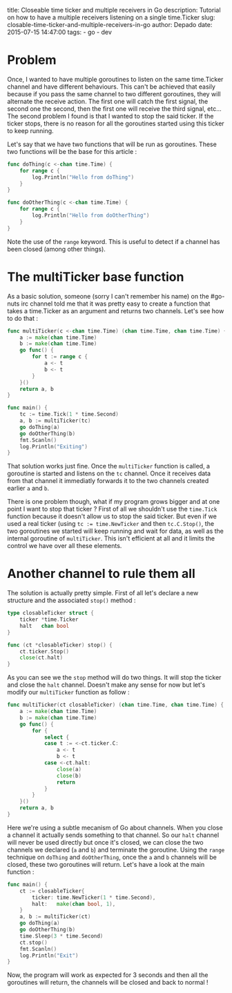 title: Closeable time ticker and multiple receivers in Go
description: Tutorial on how to have a multiple receivers listening on a single time.Ticker
slug: closable-time-ticker-and-multiple-receivers-in-go
author: Depado
date: 2015-07-15 14:47:00
tags:
    - go
    - dev

# Problem
Once, I wanted to have multiple goroutines to listen on the same time.Ticker channel and have different behaviours. This can't be achieved that easily because if you pass the same channel to two different goroutines, they will alternate the receive action. The first one will catch the first signal, the second one the second, then the first one will receive the third signal, etc...  
The second problem I found is that I wanted to stop the said ticker. If the ticker stops, there is no reason for all the goroutines started using this ticker to keep running.

Let's say that we have two functions that will be run as goroutines. These two functions will be the base for this article :

```go
func doThing(c <-chan time.Time) {
	for range c {
		log.Println("Hello from doThing")
	}
}

func doOtherThing(c <-chan time.Time) {
	for range c {
		log.Println("Hello from doOtherThing")
	}
}
```
Note the use of the `range` keyword. This is useful to detect if a channel has been closed (among other things).

# The multiTicker base function
As a basic solution, someone (sorry I can't remember his name) on the #go-nuts irc channel told me that it was pretty easy to create a function that takes a time.Ticker as an argument and returns two channels. Let's see how to do that :

```go
func multiTicker(c <-chan time.Time) (chan time.Time, chan time.Time) {
	a := make(chan time.Time)
	b := make(chan time.Time)
	go func() {
		for t := range c {
			a <- t
			b <- t
		}
	}()
	return a, b
}

func main() {
    tc := time.Tick(1 * time.Second)
    a, b := multiTicker(tc)
    go doThing(a)
    go doOtherThing(b)
    fmt.Scanln()
    log.Println("Exiting")
}
```
That solution works just fine. Once the `multiTicker` function is called, a goroutine is started and listens on the `tc` channel. Once it receives data from that channel it immediatly forwards it to the two channels created earlier `a` and `b`.

There is one problem though, what if my program grows bigger and at one point I want to stop that ticker ? First of all we shouldn't use the `time.Tick` function because it doesn't allow us to stop the said ticker. But even if we used a real ticker (using `tc := time.NewTicker` and then `tc.C.Stop()`, the two goroutines we started will keep running and wait for data, as well as the internal goroutine of `multiTicker`. This isn't efficient at all and it limits the control we have over all these elements.

# Another channel to rule them all
The solution is actually pretty simple. First of all let's declare a new structure and the associated `stop()` method :

```go
type closableTicker struct {
	ticker *time.Ticker
	halt   chan bool
}

func (ct *closableTicker) stop() {
	ct.ticker.Stop()
	close(ct.halt)
}
```
As you can see we the `stop` method will do two things. It will stop the ticker and close the `halt` channel. Doesn't make any sense for now but let's modify our `multiTicker` function as follow :

```go
func multiTicker(ct closableTicker) (chan time.Time, chan time.Time) {
	a := make(chan time.Time)
	b := make(chan time.Time)
	go func() {
		for {
			select {
			case t := <-ct.ticker.C:
				a <- t
				b <- t
			case <-ct.halt:
				close(a)
				close(b)
				return
			}
		}
	}()
	return a, b
}
```
Here we're using a subtle mecanism of Go about channels. When you close a channel it actually sends something to that channel. So our `halt` channel will never be used directly but once it's closed, we can close the two channels we declared (`a` and `b`) and terminate the goroutine. Using the `range` technique on `doThing` and `doOtherThing`, once the `a` and `b` channels will be closed, these two goroutines will return. Let's have a look at the main function :

```go
func main() {
	ct := closableTicker{
		ticker: time.NewTicker(1 * time.Second),
		halt:   make(chan bool, 1),
	}
	a, b := multiTicker(ct)
	go doThing(a)
	go doOtherThing(b)
	time.Sleep(3 * time.Second)
	ct.stop()
	fmt.Scanln()
	log.Println("Exit")
}
```
Now, the program will work as expected for 3 seconds and then all the goroutines will return, the channels will be closed and back to normal !
